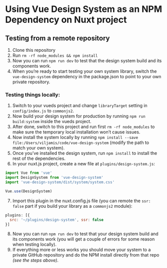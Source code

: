 # Using Vue Design System as an NPM Dependency on Nuxt project


## Testing from a remote repository

1. Clone this repository
2. Run `rm -rf node_modules && npm install`
3. Now you can run `npm run dev` to test that the design system build and its components work.
4. When you’re ready to start testing your own system library, switch the `vue-design-system` dependency in the package.json to point to your own private repository.


### Testing things locally:

1. Switch to your vueds project and change `libraryTarget` setting in `config/index.js` to `commonjs2`.
2. Now build your design system for production by running `npm run build:system` inside the vueds project.
3. After done, switch to this project and run first `rm -rf node_modules` to make sure the temporary local installation won’t cause issues.
4. Now install the system locally by running `npm install --save file:/Users/viljamis/code/vue-design-system` (modify the path to match your own system).
5. Once you’ve installed the design system, run `npm install` to install the rest of the dependencies.
6. In your nuxt.js project, create a new file at `plugins/design-system.js`:
  ``` js
  import Vue from 'vue'
  import DesignSystem from 'vue-design-system'
  import 'vue-design-system/dist/system/system.css'

  Vue.use(DesignSystem)
  ```
7. Import this plugin in the nuxt.config.js file (you can remote the `ssr: false` part if you build your library as a `commonjs2` module):
  ``` js
  plugins: [{
    src: '~/plugins/design-system', ssr: false
  }]
  ```
8. Now you can run `npm run dev` to test that your design system build and its components work (you will get a couple of errors for some reason when testing locally).
9. If everything more or less works you should move your system to a private GitHub repository and do the NPM install directly from that repo _(see the steps above)._

